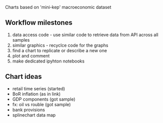 Charts based on 'mini-kep' macroeconomic dataset

## Workflow milestones

1. data access code - use similar code to retrieve data from API across all samples
2. similar graphics - recyclce code for the graphs
3. find a chart to replicate or describe a new one
4. plot and comment
5. make dedicated ipyhton notebooks

## Chart ideas

- retail time series (started)
- BoR inflation (as in link)
- GDP components (got sample)
- fx: oil vs rouble (got sample)
- bank provisions
- splinechart data map
